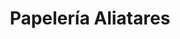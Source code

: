 ---
title: "Papelería Aliatares"
url: /baeza/papeleria-aliatares-plaza-de-espana/
shop: material de oficina
---